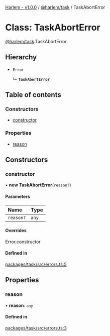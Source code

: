 [Harlem - v1.0.0](../index.md) / [@harlem/task](../modules/harlem_task.md) / TaskAbortError

# Class: TaskAbortError

[@harlem/task](../modules/harlem_task.md).TaskAbortError

## Hierarchy

- `Error`

  ↳ **`TaskAbortError`**

## Table of contents

### Constructors

- [constructor](harlem_task.TaskAbortError.md#constructor)

### Properties

- [reason](harlem_task.TaskAbortError.md#reason)

## Constructors

### constructor

• **new TaskAbortError**(`reason?`)

#### Parameters

| Name | Type |
| :------ | :------ |
| `reason?` | `any` |

#### Overrides

Error.constructor

#### Defined in

[packages/task/src/errors.ts:5](https://github.com/andrewcourtice/harlem/blob/1dcd57c/packages/task/src/errors.ts#L5)

## Properties

### reason

• **reason**: `any`

#### Defined in

[packages/task/src/errors.ts:3](https://github.com/andrewcourtice/harlem/blob/1dcd57c/packages/task/src/errors.ts#L3)

